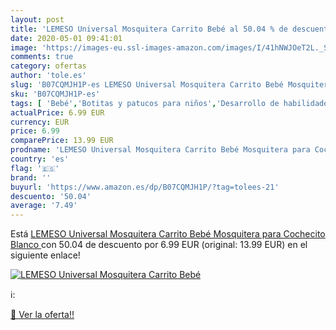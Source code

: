 ```yaml
---
layout: post
title: 'LEMESO Universal Mosquitera Carrito Bebé al 50.04 % de descuento'
date: 2020-05-01 09:41:01
image: 'https://images-eu.ssl-images-amazon.com/images/I/41hNWJOeT2L._SL400_.jpg'
comments: true
category: ofertas
author: 'tole.es'
slug: 'B07CQMJH1P-es LEMESO Universal Mosquitera Carrito Bebé Mosquitera para...'
sku: 'B07CQMJH1P-es'
tags: [ 'Bebé','Botitas y patucos para niños','Desarrollo de habilidades motoras','Juguetes','Juguetes para Bebés y primera infancia','Juguetes para apilar y encajar','Juguetes y juegos','Lactancia y alimentación','Recipientes para comida','Zapatos','Zapatos para bebés','Zapatos para niños','Zapatos y complementos','bebé', ]
actualPrice: 6.99 EUR
currency: EUR
price: 6.99
comparePrice: 13.99 EUR
prodname: 'LEMESO Universal Mosquitera Carrito Bebé Mosquitera para Cochecito  Blanco '
country: 'es'
flag: '🇪🇸'
brand: ''
buyurl: 'https://www.amazon.es/dp/B07CQMJH1P/?tag=tolees-21'
descuento: '50.04'
average: '7.49'
---
```


Está [LEMESO Universal Mosquitera Carrito Bebé Mosquitera para Cochecito  Blanco ](https://www.amazon.es/dp/B07CQMJH1P/?tag=tolees-21) con 50.04 de descuento por 6.99 EUR (original: 13.99 EUR) en el siguiente enlace!

[![LEMESO Universal Mosquitera Carrito Bebé](https://images-eu.ssl-images-amazon.com/images/I/41hNWJOeT2L._SL400_.jpg)](https://www.amazon.es/dp/B07CQMJH1P/?tag=tolees-21)

ℹ️:


[🛒 Ver la oferta!!](https://www.amazon.es/dp/B07CQMJH1P/?tag=tolees-21)
